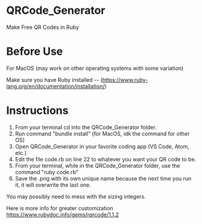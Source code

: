 # QRCode_Generator
 Make Free QR Codes in Ruby


# Before Use
For MacOS (may work on other operating systems with some variation)

Make sure you have Ruby installed --
(https://www.ruby-lang.org/en/documentation/installation/)

# Instructions
  1. From your terminal cd into the QRCode_Generator folder.
  2. Run command "bundle install" (for MacOS, idk the command for other OS)
  3. Open QRCode_Generator in your favorite coding app (VS Code, Atom, etc.)
  4. Edit the file code.rb on line 22 to whatever you want your QR code to be.
  5. From your terminal, while in the QRCode_Generator folder, use the command "ruby code.rb"
  6. Save the .png with its own unique name because the next time you run it, it will overwrite the last one.

You may possibly need to mess with the sizing integers.

Here is more info for greater customization
https://www.rubydoc.info/gems/rqrcode/1.1.2
